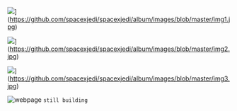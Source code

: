 ![](https://github.com/spacexjedi/spacexjedi/blob/master/don.jpg)](https://github.com/spacexjedi/spacexjedi/album/images/blob/master/img1.jpg)

![](https://github.com/spacexjedi/spacexjedi/blob/master/don.jpg)](https://github.com/spacexjedi/spacexjedi/album/images/blob/master/img2.jpg)

![](https://github.com/spacexjedi/spacexjedi/blob/master/don.jpg)](https://github.com/spacexjedi/spacexjedi/album/images/blob/master/img3.jpg)

![webpage]() ```still building```